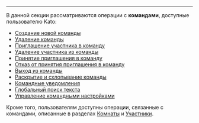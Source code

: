 ***

В данной секции рассматриваются операции с **командами**, доступные пользователю Kato:

 - [Создание новой команды](/articles/ru/faq/list#how-to-create-a-new-team)
 - [Удаление команды](/articles/ru/faq/list#how-to-delete-a-team)
 - [Приглашение участника в команду](/articles/ru/faq/list#how-to-invite-a-member)
 - [Удаление участника из команды](/articles/ru/faq/list#how-to-invite-a-member)
 - [Принятие приглашения в команду](/articles/ru/faq/list#how-to-join-a-team)
 - [Отказ от принятия приглашения в команду](/articles/ru/faq/list#how-to-decline)
 - [Выход из команды](/articles/ru/faq/list#how-to-decline)
 - [Раскрытие и схлопывание команды](/articles/ru/faq/list#how-to-expand-and-collapse-a-team)
 - [Командные уведомления](/articles/ru/faq/list#what-is-a-team-pill)
 - [Глобальный поиск текста](/articles/ru/faq/list#what-is--global-search)
 - [Управление командными настройками](/articles/ru/faq/list#about-team-settings)

Кроме того, пользователям доступны операции, связанные с командами, описанные в разделах [Комнаты](/articles/ru/rooms/operations/) и [Участники](/articles/ru/members/operations/).
